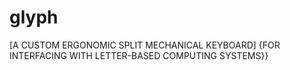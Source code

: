 # glyph
[A CUSTOM ERGONOMIC SPLIT MECHANICAL KEYBOARD] {FOR INTERFACING WITH LETTER-BASED COMPUTING SYSTEMS}}
